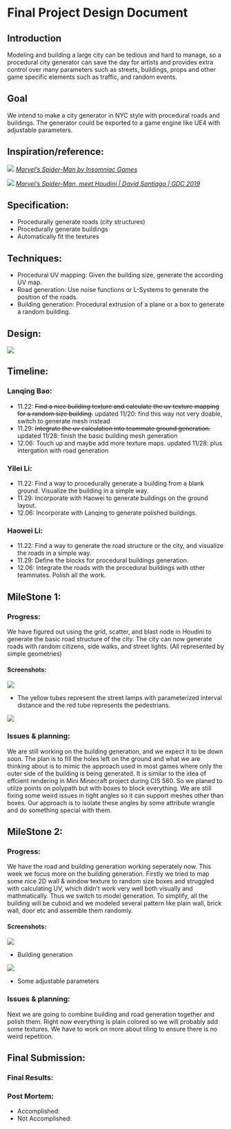 # Final Project Design Document

## Introduction
Modeling and building a large city can be tedious and hard to manage, so a procedural city generator can save the day for artists and provides extra control over many parameters such as streets, buildings, props and other game specific elements such as traffic, and random events.

## Goal
We intend to make a city generator in NYC style with procedural roads and buildings. The generator could be exported to a game engine like UE4 with adjustable parameters.

## Inspiration/reference:
![](Spdierman2.png)
*[Marvel’s Spider-Man by Insomniac Games](https://www.playstation.com/en-us/games/marvels-spider-man/)*

![](Spiderman1.png)
*[Marvel’s Spider-Man, meet Houdini | David Santiago | GDC 2019](https://www.youtube.com/watch?v=D0ERCi9mMZg)*

## Specification:
- Procedurally generate roads (city structures)
- Procedurally generate buildings
- Automatically fit the textures

## Techniques:
- Procedural UV mapping: Given the building size, generate the according UV map. 
- Road generation: Use noise functions or L-Systems to generate the position of the roads.
- Building generation: Procedural extrusion of a plane or a box to generate a random building.

## Design:
![](./Design.png)

## Timeline:
### Lanqing Bao:
- 11.22: ~~Find a nice building texture and calculate the uv texture mapping for a random size building.~~ updated 11/20: find this way not very doable, switch to generate mesh instead
- 11.29: ~~Integrate the uv calculation into teammate ground generation.~~ updated 11/28: finish the basic building mesh generation
- 12.06: Touch up and maybe add more texture maps. updated 11/28: plus intergation with road generation

### Yilei Li:
- 11.22: Find a way to procedurally generate a building from a blank ground. Visualize the building in a simple way.
- 11.29: Incorporate with Haowei to generate buildings on the ground layout.
- 12.06: Incorporate with Lanqing to generate polished buildings.

### Haowei Li:
- 11.22: Find a way to generate the road structure or the city, and visualize the roads in a simple way.
- 11.29: Define the blocks for procedural buildings generation.
- 12.06: Integrate the roads with the procedural buildings with other teammates. Polish all the work.

## MileStone 1:
### Progress: 
We have figured out using the grid, scatter, and blast node in Houdini to generate the basic road structure of the city. The city can now generate roads with random citizens, side walks, and street lights. (All represented by simple geometries)
#### Screenshots:
![](./Result.png)

- The yellow tubes represent the street lamps with parameterized interval distance and the red tube represents the pedestrians. 

![](./Result2.png)

### Issues & planning:
We are still working on the building generation, and we expect it to be down soon. The plan is to fill the holes left on the ground and what we are thinking about is to mimic the approach used in most games where only the outer side of the building is being generated. It is similar to the idea of effcient rendering in Mini Minecraft project during CIS 560. So we planed to utilze points on polypath but with boxes to block everything. We are still fixing some weird issues in tight angles so it can support meshes other than boxes. Our approach is to isolate these angles by some attribute wrangle and do something special with them.

## MileStone 2:
### Progress: 
We have the road and building generation working seperately now. This week we focus more on the building generation. Firstly we tried to map some nice 2D wall & window texture to random size boxes and struggled with calculating UV, which didn't work very well both visually and mathmatically. Thus we switch to model generation. To simplify, all the building will be cuboid and we modeled several pattern like plain wall, brick wall, door etc and assemble them randomly. 
#### Screenshots:
![](./result.gif)

- Building generation

![](./3.png)
- Some adjustable parameters

### Issues & planning:
Next we are going to combine building and road generation together and polish them. Right now everything is plain colored so we will probably add some textures. We have to work on more about tiling to ensure there is no weird repetition. 

## Final Submission:
### Final Results:

### Post Mortem:
- Accomplished:
- Not Accomplished:

